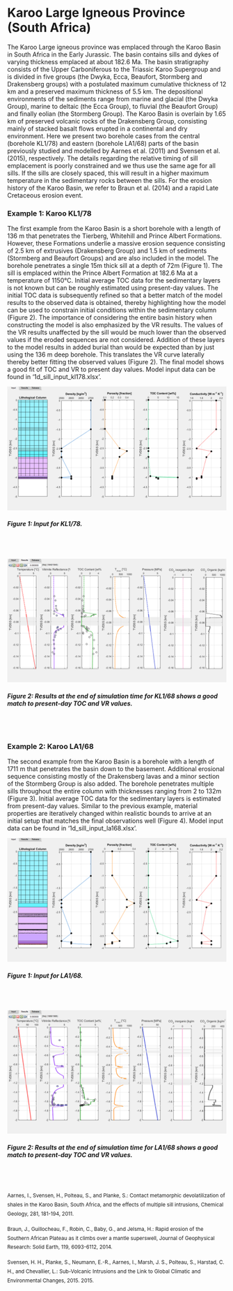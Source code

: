 # Karoo Large Igneous Province (South Africa)

The Karoo Large igneous province was emplaced through the Karoo Basin in South Africa in the Early Jurassic. The basin contains sills and dykes of varying thickness emplaced at about 182.6 Ma. The basin stratigraphy consists of the Upper Carboniferous to the Triassic Karoo Supergroup and is divided in five groups (the Dwyka, Ecca, Beaufort, Stormberg and Drakensberg groups) with a postulated maximum cumulative thickness of 12 km and a preserved maximum thickness of 5.5 km. The depositional environments of the sediments range from marine and glacial (the Dwyka Group), marine to deltaic (the Ecca Group), to fluvial (the Beaufort Group) and finally eolian (the Stormberg Group). The Karoo Basin is overlain by 1.65 km of preserved volcanic rocks of the Drakensberg Group, consisting mainly of stacked basalt flows erupted in a continental and dry environment. Here we present two borehole cases from the central (borehole KL1/78) and eastern (borehole LA1/68) parts of the basin previously studied and modelled by Aarnes et al. (2011) and Svensen et al. (2015), respectively. The details regarding the relative timing of sill emplacement is poorly constrained and we thus use the same age for all sills. If the sills are closely spaced, this will result in a higher maximum temperature in the sedimentary rocks between the sills. For the erosion history of the Karoo Basin, we refer to Braun et al. (2014) and a rapid Late Cretaceous erosion event.

### Example 1: Karoo KL1/78
The first example from the Karoo Basin is a short borehole with a length of 136 m that penetrates the Tierberg, Whitehill and Prince Albert Formations. However, these Formations underlie a massive erosion sequence consisting of 2.5 km of extrusives (Drakensberg Group) and 1.5 km of sediments (Stormberg and Beaufort Groups) and are also included in the model. The borehole penetrates a single 15m thick sill at a depth of 72m (Figure 1). The sill is emplaced within the Prince Albert Formation at 182.6 Ma at a temperature of 1150°C. Initial average TOC data for the sedimentary layers is not known but can be roughly estimated using present-day values. The initial TOC data is subsequently refined so that a better match of the model results to the observed data is obtained, thereby highlighting how the model can be used to constrain initial conditions within the sedimentary column (Figure 2). The importance of considering the entire basin history when constructing the model is also emphasized by the VR results. The values of the VR results unaffected by the sill would be much lower than the observed values if the eroded sequences are not considered. Addition of these layers to the model results in added burial than would be expected than by just using the 136 m deep borehole. This translates the VR curve laterally thereby better fitting the observed values (Figure 2).  The final model shows a good fit of TOC and VR to present day values. Model input data can be found in ‘1d_sill_input_kl178.xlsx’.

![Input Tab](karoo/input_tab_kl178.png)
##### Figure 1: Input for KL1/78.
<br>
<br>

![Input Tab](karoo/results_tab_kl178.png)
##### Figure 2: Results at the end of simulation time for KL1/68 shows a good match to present-day TOC and VR values.
<br>
<br>

### Example 2: Karoo LA1/68
The second example from the Karoo Basin is a borehole with a length of 1711 m that penetrates the basin down to the basement. Additional erosional sequence consisting mostly of the Drakensberg lavas and a minor section of the Stormberg Group is also added. The borehole penetrates multiple sills throughout the entire column with thicknesses ranging from 2 to 132m (Figure 3). Initial average TOC data for the sedimentary layers is estimated from present-day values. Similar to the previous example, material properties are iteratively changed within realistic bounds to arrive at an initial setup that matches the final observations well (Figure 4).  Model input data can be found in ‘1d_sill_input_la168.xlsx’.

![Input Tab](karoo/input_tab_la168.png)
##### Figure 1: Input for LA1/68.
<br>
<br>

![Input Tab](karoo/results_tab_la168.png)
##### Figure 2: Results at the end of simulation time for LA1/68 shows a good match to present-day TOC and VR values.
<br>
<br>


<sub>Aarnes, I., Svensen, H., Polteau, S., and Planke, S.: Contact metamorphic devolatilization of shales in the Karoo Basin, South Africa, and the effects of multiple sill intrusions, Chemical Geology, 281, 181-194, 2011.</sub>

<sub>Braun, J., Guillocheau, F., Robin, C., Baby, G., and Jelsma, H.: Rapid erosion of the Southern African Plateau as it climbs over a mantle superswell, Journal of Geophysical Research: Solid Earth, 119, 6093-6112, 2014.</sub>

<sub>Svensen, H. H., Planke, S., Neumann, E.-R., Aarnes, I., Marsh, J. S., Polteau, S., Harstad, C. H., and Chevallier, L.: Sub-Volcanic Intrusions and the Link to Global Climatic and Environmental Changes, 2015. 2015.</sub>
